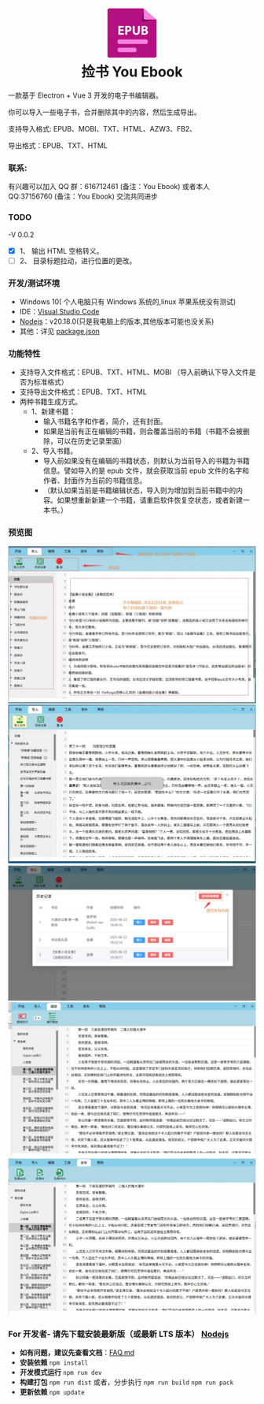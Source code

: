 # <div align='center'><img src="https://github.com/laowus/You-Ebook/blob/main/public/icon.png" width="100" height="100"><br/>捡书 You Ebook</div>

一款基于 Electron + Vue 3 开发的电子书编辑器。

你可以导入一些电子书，合并删除其中的内容，然后生成导出。

支持导入格式: EPUB、MOBI、TXT、HTML、AZW3、FB2、

导出格式：EPUB、TXT、HTML

### 联系:

有兴趣可以加入
QQ 群：616712461 (备注：You Ebook)
或者本人
QQ:37156760 (备注：You Ebook)
交流共同进步

### TODO

-V 0.0.2

- [x] 1、 输出 HTML 空格转义。
- [ ] 2、 目录标题拉动，进行位置的更改。

### 开发/测试环境

- Windows 10( 个人电脑只有 Windows 系统的,linux 苹果系统没有测试)
- IDE：[Visual Studio Code](https://code.visualstudio.com/)
- [Nodejs](https://nodejs.org/)：v20.18.0(只是我电脑上的版本,其他版本可能也没关系)
- 其他：详见 [package.json](package.json)

### 功能特性

- 支持导入文件格式：EPUB、TXT、HTML、MOBI （导入前确认下导入文件是否为标准格式）
- 支持导出文件格式：EPUB、TXT、HTML
- 两种书籍生成方式。
  - 1、新建书籍：
    - 输入书籍名字和作者，简介，还有封面。
    - 如果是当前有正在编辑的书籍，则会覆盖当前的书籍（书籍不会被删除，可以在历史记录里面）
  - 2、导入书籍。
    - 导入前如果没有在编辑的书籍状态，则默认为当前导入的书籍为书籍信息。譬如导入的是 epub 文件，就会获取当前 epub 文件的名字和作者、封面作为当前的书籍信息。
    - （默认如果当前是书籍编辑状态，导入则为增加到当前书籍中的内容。如果想重新新建一个书籍，请重启软件恢复空状态，或者新建一本书。）

### 预览图

![Github snap 1.png](https://github.com/laowus/You-Ebook/blob/main/snapshot/01.jpg)
![Github snap 2.png](https://github.com/laowus/You-Ebook/blob/main/snapshot/02.jpg)
![Github snap 3.png](https://github.com/laowus/You-Ebook/blob/main/snapshot/03.jpg)
![Github snap 4.png](https://github.com/laowus/You-Ebook/blob/main/snapshot/04.jpg)
![Github snap 5.png](https://github.com/laowus/You-Ebook/blob/main/snapshot/05.jpg)

### For 开发者- 请先下载安装最新版（或最新 LTS 版本） [Nodejs](https://nodejs.org/)

- <b>如有问题，建议先查看文档</b>：[FAQ.md](FAQ.md)
- <b>安装依赖</b>
  `npm install`
- <b>开发模式运行</b>
  `npm run dev`
- <b>构建打包</b>
  `npm run dist`
  或者，分步执行
  `npm run build`
  `npm run pack`
- <b>更新依赖</b>
  `npm update`
